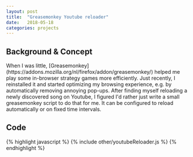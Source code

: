 ```yaml
---
layout: post
title:  "Greasemonkey Youtube reloader"
date:   2018-05-18 
categories: projects
---
```


<h2>Background & Concept</h2>
When I was little, [Greasemonkey](https://addons.mozilla.org/nl/firefox/addon/greasemonkey/) helped me play some in-browser strategy games more efficiently.
Just recently, I reinstalled it and started optimizing my browsing experience, e.g. by automatically removing annoying pop-ups.
After finding myself reloading a newly discovered song on Youtube, I figured I'd rather just write a small greasemonkey script to do that for me.
It can be configured to reload automatically or on fixed time intervals. 

<h2>Code</h2>
{% highlight javascript %}
{% include other/youtubeReloader.js %}
{% endhighlight %}
